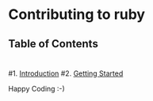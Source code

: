 # Contributing to ruby
 ## Table of Contents
 #
 #1. [Introduction](#introduction)
 #2. [Getting Started](#getting-started)

Happy Coding :-)

